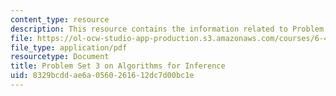```yaml
---
content_type: resource
description: This resource contains the information related to Problem Set 3.
file: https://ol-ocw-studio-app-production.s3.amazonaws.com/courses/6-438-algorithms-for-inference-fall-2014/8329bcddae6a0560261612dc7d00bc1e_MIT6_438F14_ps3.pdf
file_type: application/pdf
resourcetype: Document
title: Problem Set 3 on Algorithms for Inference
uid: 8329bcdd-ae6a-0560-2616-12dc7d00bc1e
---
```

